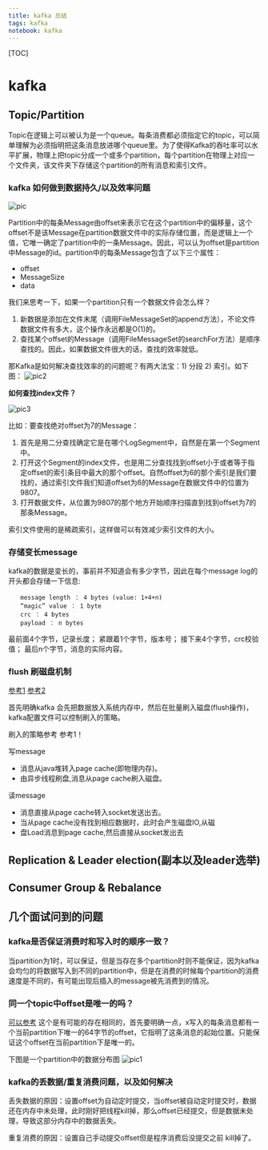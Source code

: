 ```yaml
---
title: kafka 总结
tags: kafka
notebook: kafka
---
```


[TOC]

# kafka

## Topic/Partition

Topic在逻辑上可以被认为是一个queue。每条消费都必须指定它的topic，可以简单理解为必须指明把这条消息放进哪个queue里。为了使得Kafka的吞吐率可以水平扩展，物理上把topic分成一个或多个partition，每个partition在物理上对应一个文件夹，该文件夹下存储这个partition的所有消息和索引文件。

### kafka 如何做到数据持久/以及效率问题

![pic](http://kafka.apache.org/images/log_anatomy.png)

Partition中的每条Message由offset来表示它在这个partition中的偏移量，这个offset不是该Message在partition数据文件中的实际存储位置，而是逻辑上一个值，它唯一确定了partition中的一条Message。因此，可以认为offset是partition中Message的id。partition中的每条Message包含了以下三个属性：

- offset
- MessageSize
- data

我们来思考一下，如果一个partition只有一个数据文件会怎么样？

1. 新数据是添加在文件末尾（调用FileMessageSet的append方法），不论文件数据文件有多大，这个操作永远都是O(1)的。 
1. 查找某个offset的Message（调用FileMessageSet的searchFor方法）是顺序查找的。因此，如果数据文件很大的话，查找的效率就低。

那Kafka是如何解决查找效率的的问题呢？有两大法宝：1) 分段 2) 索引。如下图：
![pic2](http://img.blog.csdn.net/20150121163718558)

**如何查找index文件？**

![pic3](http://img.blog.csdn.net/20150121164203539)

比如：要查找绝对offset为7的Message：

1. 首先是用二分查找确定它是在哪个LogSegment中，自然是在第一个Segment中。
1. 打开这个Segment的index文件，也是用二分查找找到offset小于或者等于指定offset的索引条目中最大的那个offset。自然offset为6的那个索引是我们要找的，通过索引文件我们知道offset为6的Message在数据文件中的位置为9807。
1. 打开数据文件，从位置为9807的那个地方开始顺序扫描直到找到offset为7的那条Message。

索引文件使用的是稀疏索引，这样做可以有效减少索引文件的大小。

### 存储变长message

kafka的数据是变长的，事前并不知道会有多少字节，因此在每个message log的开头都会存储一下信息:

``` text
　　message length ： 4 bytes (value: 1+4+n)
　　“magic” value ： 1 byte
　　crc ： 4 bytes
　　payload ： n bytes
```

最前面4个字节，记录长度；
紧跟着1个字节，版本号；
接下来4个字节，crc校验值；
最后n个字节，消息的实际内容。

### flush 刷磁盘机制
[参考1](http://calvin1978.blogcn.com/articles/kafkaio.html) [参考2](http://blog.csdn.net/chunlongyu/article/details/53784033)

首先明确kafka 会先把数据放入系统内存中，然后在批量刷入磁盘(flush操作)，kafka配置文件可以控制刷入的策略。

刷入的策略参考 参考1！

写message

- 消息从java堆转入page cache(即物理内存)。
- 由异步线程刷盘,消息从page cache刷入磁盘。

读message

- 消息直接从page cache转入socket发送出去。
- 当从page cache没有找到相应数据时，此时会产生磁盘IO,从磁
- 盘Load消息到page cache,然后直接从socket发出去

## Replication & Leader election(副本以及leader选举)

## Consumer Group & Rebalance

## 几个面试问到的问题

### kafka是否保证消费时和写入时的顺序一致？

当partition为1时，可以保证，但是当存在多个partition时则不能保证，因为kafka会均匀的将数据写入到不同的partition中，但是在消费的时候每个partition的消费速度是不同的，有可能出现后插入的message被先消费到的情况。

### 同一个topic中offset是唯一的吗？

[可以参考](http://www.jasongj.com/2015/01/02/Kafka%E6%B7%B1%E5%BA%A6%E8%A7%A3%E6%9E%90/)
这个是有可能的存在相同的，首先要明确一点，x写入的每条消息都有一个当前partition下唯一的64字节的offset，它指明了这条消息的起始位置。只能保证这个offset在当前partition下是唯一的。

下图是一个partition中的数据分布图
![pic1](http://www.jasongj.com/img/kafka/KafkaAnalysis/partition_segment.png)

### kafka的丢数据/重复消费问题，以及如何解决

丢失数据的原因：设置offset为自动定时提交，当offset被自动定时提交时，数据还在内存中未处理，此时刚好把线程kill掉，那么offset已经提交，但是数据未处理，导致这部分内存中的数据丢失。

重复消费的原因：设置自己手动提交offset但是程序消费后没提交之前 kill掉了。

